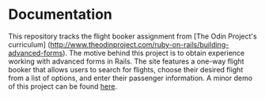 # Documentation

This repository tracks the flight booker assignment from [The Odin Project's curriculum] (http://www.theodinproject.com/ruby-on-rails/building-advanced-forms). The motive behind this project is to obtain experience working with advanced forms in Rails. The site features a one-way flight booker that allows users to search for flights, choose their desired flight from a list of options, and enter their passenger information. A minor demo of this project can be found [here](https://intense-retreat-7685.herokuapp.com/).
